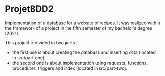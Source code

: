 # ProjetBDD2

Implementation of a database for a website of recipes. It was realized within the framework of a project in the fifth semester of my bachelor's degree (2021).

This project is divided in two parts :
- the first one is about creating the database and inserting data (located in src/part-one).
- the second one is about implementation using requests, functions, procedures, triggers and index (located in src/part-two).
